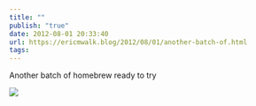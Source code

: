 ```yaml
---
title: ""
publish: "true"
date: 2012-08-01 20:33:40
url: https://ericmwalk.blog/2012/08/01/another-batch-of.html
tags: 
---
```


Another batch of homebrew ready to try

![](https://ericmwalk.blog/uploads/2022/00e4cee8ac.jpg)